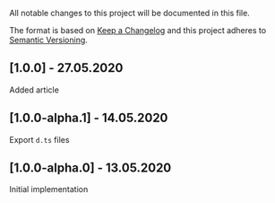 All notable changes to this project will be documented in this file.

The format is based on [Keep a Changelog](http://keepachangelog.com/)
and this project adheres to [Semantic Versioning](http://semver.org/).

## [1.0.0] - 27.05.2020

Added article

## [1.0.0-alpha.1] - 14.05.2020

Export `d.ts` files

## [1.0.0-alpha.0] - 13.05.2020

Initial implementation
